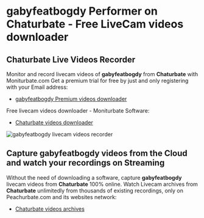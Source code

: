 # gabyfeatbogdy Performer on Chaturbate - Free LiveCam videos downloader

## Chaturbate Live Videos Recorder

Monitor and record livecam videos of **gabyfeatbogdy** from **Chaturbate** with Moniturbate.com
Get a premium trial for free by just and only registering with your Email address:
* [gabyfeatbogdy Premium videos downloader](https://moniturbate.com/request-demo-licence-key.html)

Free livecam videos downloader - Moniturbate Software:
* [Chaturbate videos downloader](https://moniturbate.com/moniturbate-download-software.html)

![gabyfeatbogdy livecam videos recorder](https://peachurnet.com/templates/moniturbate-software.png)


## Capture gabyfeatbogdy videos from the Cloud and watch your recordings on Streaming

Without the need of downloading a software, capture **gabyfeatbogdy** livecam videos from **Chaturbate** 100% online.
Watch Livecam archives from **Chaturbate** unlimitedly from thousands of existing recordings, only on Peachurbate.com and its websites network:
* [Chaturbate videos archives](https://peachurnet.com/)
